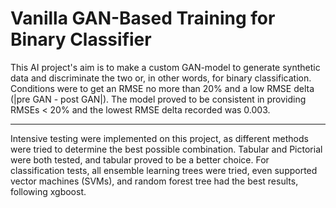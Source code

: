 # Vanilla GAN-Based Training for Binary Classifier <br>
This AI project's aim is to make a custom GAN-model to generate synthetic data and discriminate the two or, in other words, for binary classification. Conditions were to get an RMSE no more than 20% and a low RMSE delta (|pre GAN - post GAN|). The model proved to be consistent in providing RMSEs < 20% and the lowest RMSE delta recorded was 0.003.
<hr>
Intensive testing were implemented on this project, as different methods were tried to determine the best possible combination. Tabular and Pictorial were both tested, and tabular proved to be a better choice. For classification tests, all ensemble learning trees were tried, even supported vector machines (SVMs), and random forest tree had the best results, following xgboost. 
